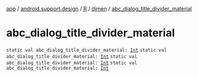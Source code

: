 [app](../../../index.md) / [android.support.design](../../index.md) / [R](../index.md) / [dimen](index.md) / [abc_dialog_title_divider_material](.)

# abc_dialog_title_divider_material

`static val abc_dialog_title_divider_material: `[`Int`](https://kotlinlang.org/api/latest/jvm/stdlib/kotlin/-int/index.html)
`static val abc_dialog_title_divider_material: `[`Int`](https://kotlinlang.org/api/latest/jvm/stdlib/kotlin/-int/index.html)
`static val abc_dialog_title_divider_material: `[`Int`](https://kotlinlang.org/api/latest/jvm/stdlib/kotlin/-int/index.html)
`static val abc_dialog_title_divider_material: `[`Int`](https://kotlinlang.org/api/latest/jvm/stdlib/kotlin/-int/index.html)
